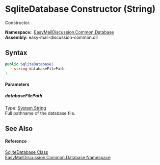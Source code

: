 SqliteDatabase Constructor (String)
===================================
Constructor.

  **Namespace:**  [EasyMailDiscussion.Common.Database][1]  
  **Assembly:** easy-mail-discussion-common.dll

Syntax
------

```csharp
public SqliteDatabase(
	string databaseFilePath
)
```

#### Parameters

##### *databaseFilePath*
Type: [System.String][2]  
 Full pathname of the database file.


See Also
--------

#### Reference
[SqliteDatabase Class][3]  
[EasyMailDiscussion.Common.Database Namespace][1]  

[1]: ../README.md
[2]: https://docs.microsoft.com/dotnet/api/system.string
[3]: README.md